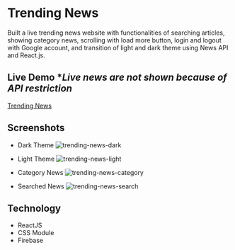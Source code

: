 # Trending News
Built a live trending news website with functionalities of searching articles, showing category news, scrolling with load more button, login and logout with Google account, and transition of light and dark theme using News API and React.js.

## Live Demo ****Live news are not shown because of API restriction***
[Trending News](https://65aaf19132bdb712dd48628a--celebrated-semifreddo-708ad1.netlify.app/)

## Screenshots
- Dark Theme
  ![trending-news-dark](https://github.com/sephinejo/trending-news/assets/110086543/7fa6bf49-7b4c-4330-a869-442c583472bd)

- Light Theme
  ![trending-news-light](https://github.com/sephinejo/trending-news/assets/110086543/fcdf73a7-f1e2-4b78-8482-97f38bc07d86)

- Category News
  ![trending-news-category](https://github.com/sephinejo/trending-news/assets/110086543/35615b58-9e93-4a09-8fee-eacdd1fefdda)

- Searched News
  ![trending-news-search](https://github.com/sephinejo/trending-news/assets/110086543/b8936391-a164-400e-9bdc-ff7da1a4ac47)



## Technology
- ReactJS
- CSS Module
- Firebase

